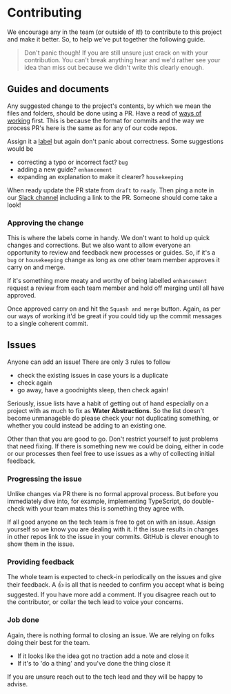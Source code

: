# Contributing

We encourage any in the team (or outside of it!) to contribute to this project and make it better. So, to help we've put together the following guide.

> Don't panic though! If you are still unsure just crack on with your contribution. You can't break anything hear and we'd rather see your idea than miss out because we didn't write this clearly enough.

## Guides and documents

Any suggested change to the project's contents, by which we mean the files and folders, should be done using a PR. Have a read of [ways of working](/ways_of_working.md) first. This is because the format for commits and the way we process PR's here is the same as for any of our code repos.

Assign it a [label](https://docs.github.com/en/issues/using-labels-and-milestones-to-track-work/managing-labels) but again don't panic about correctness. Some suggestions would be

- correcting a typo or incorrect fact? `bug`
- adding a new guide? `enhancement`
- expanding an explanation to make it clearer? `housekeeping`

When ready update the PR state from `draft` to `ready`. Then ping a note in our [Slack channel](https://defra-digital.slack.com/archives/C03EW35SFEY) including a link to the PR. Someone should come take a look!

### Approving the change

This is where the labels come in handy. We don't want to hold up quick changes and corrections. But we also want to allow everyone an opportunity to review and feedback new processes or guides. So, if it's a `bug` or `housekeeping` change as long as one other team member approves it carry on and merge.

If it's something more meaty and worthy of being labelled `enhancement` request a review from each team member and hold off merging until all have approved.

Once approved carry on and hit the `Squash and merge` button. Again, as per our ways of working it'd be great if you could tidy up the commit messages to a single coherent commit.

## Issues

Anyone can add an issue! There are only 3 rules to follow

- check the existing issues in case yours is a duplicate
- check again
- go away, have a goodnights sleep, then check again!

Seriously, issue lists have a habit of getting out of hand especially on a project with as much to fix as **Water Abstractions**. So the list doesn't become unmanageble do please check your not duplicating something, or whether you could instead be adding to an existing one.

Other than that you are good to go. Don't restrict yourself to just problems that need fixing. If there is something new we could be doing, either in code or our processes then feel free to use issues as a why of collecting initial feedback.

### Progressing the issue

Unlike changes via PR there is no formal approval process. But before you immediately dive into, for example, implementing TypeScript, do double-check with your team mates this is something they agree with.

If all good anyone on the tech team is free to get on with an issue. Assign yourself so we know you are dealing with it. If the issue results in changes in other repos link to the issue in your commits. GitHub is clever enough to show them in the issue.

### Providing feedback

The whole team is expected to check-in periodically on the issues and give their feedback. A 👍 is all that is needed to confirm you accept what is being suggested. If you have more add a comment. If you disagree reach out to the contributor, or collar the tech lead to voice your concerns.

### Job done

Again, there is nothing formal to closing an issue. We are relying on folks doing their best for the team.

- If it looks like the idea got no traction add a note and close it
- If it's to 'do a thing' and you've done the thing close it

If you are unsure reach out to the tech lead and they will be happy to advise.
